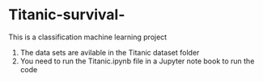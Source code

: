 # Titanic-survival-

This is a classification machine learning project
1. The data sets are avilable in the Titanic dataset folder
2. You need to run the Titanic.ipynb file in a Jupyter note book to run the code